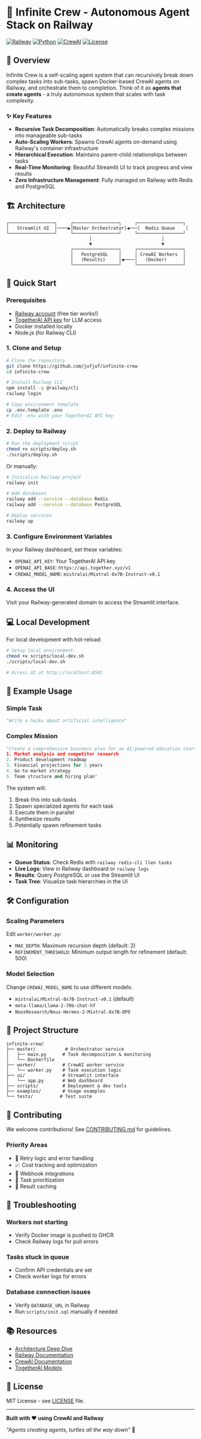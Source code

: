 # 🚀 Infinite Crew - Autonomous Agent Stack on Railway

[![Railway](https://img.shields.io/badge/Deploy%20on-Railway-blueviolet)](https://railway.app)
[![Python](https://img.shields.io/badge/Python-3.11+-blue.svg)](https://python.org)
[![CrewAI](https://img.shields.io/badge/CrewAI-0.30.0-green.svg)](https://github.com/joaomdmoura/crewAI)
[![License](https://img.shields.io/badge/License-MIT-yellow.svg)](LICENSE)

## 🤖 Overview

Infinite Crew is a self-scaling agent system that can recursively break down complex tasks into sub-tasks, spawn Docker-based CrewAI agents on Railway, and orchestrate them to completion. Think of it as **agents that create agents** - a truly autonomous system that scales with task complexity.

### ✨ Key Features

- **Recursive Task Decomposition**: Automatically breaks complex missions into manageable sub-tasks
- **Auto-Scaling Workers**: Spawns CrewAI agents on-demand using Railway's container infrastructure
- **Hierarchical Execution**: Maintains parent-child relationships between tasks
- **Real-Time Monitoring**: Beautiful Streamlit UI to track progress and view results
- **Zero Infrastructure Management**: Fully managed on Railway with Redis and PostgreSQL

## 🏗️ Architecture

```
┌─────────────────┐     ┌─────────────────┐     ┌─────────────────┐
│   Streamlit UI  │────▶│Master Orchestrator│◀───│  Redis Queue    │
└─────────────────┘     └─────────────────┘     └─────────────────┘
                               │                          │
                               ▼                          ▼
                        ┌─────────────────┐     ┌─────────────────┐
                        │   PostgreSQL    │     │ CrewAI Workers  │
                        │   (Results)     │◀────│   (Docker)      │
                        └─────────────────┘     └─────────────────┘
```

## 🚀 Quick Start

### Prerequisites

- [Railway account](https://railway.app) (free tier works!)
- [TogetherAI API key](https://api.together.xyz/) for LLM access
- Docker installed locally
- Node.js (for Railway CLI)

### 1. Clone and Setup

```bash
# Clone the repository
git clone https://github.com/jufjuf/infinite-crew
cd infinite-crew

# Install Railway CLI
npm install -g @railway/cli
railway login

# Copy environment template
cp .env.template .env
# Edit .env with your TogetherAI API key
```

### 2. Deploy to Railway

```bash
# Run the deployment script
chmod +x scripts/deploy.sh
./scripts/deploy.sh
```

Or manually:

```bash
# Initialize Railway project
railway init

# Add databases
railway add --service --database Redis
railway add --service --database PostgreSQL

# Deploy services
railway up
```

### 3. Configure Environment Variables

In your Railway dashboard, set these variables:

- `OPENAI_API_KEY`: Your TogetherAI API key
- `OPENAI_API_BASE`: `https://api.together.xyz/v1`
- `CREWAI_MODEL_NAME`: `mistralai/Mixtral-8x7B-Instruct-v0.1`

### 4. Access the UI

Visit your Railway-generated domain to access the Streamlit interface.

## 💻 Local Development

For local development with hot-reload:

```bash
# Setup local environment
chmod +x scripts/local-dev.sh
./scripts/local-dev.sh

# Access UI at http://localhost:8501
```

## 📝 Example Usage

### Simple Task
```python
"Write a haiku about artificial intelligence"
```

### Complex Mission
```python
"Create a comprehensive business plan for an AI-powered education startup:
1. Market analysis and competitor research
2. Product development roadmap
3. Financial projections for 3 years
4. Go-to-market strategy
5. Team structure and hiring plan"
```

The system will:
1. Break this into sub-tasks
2. Spawn specialized agents for each task
3. Execute them in parallel
4. Synthesize results
5. Potentially spawn refinement tasks

## 📊 Monitoring

- **Queue Status**: Check Redis with `railway redis-cli llen tasks`
- **Live Logs**: View in Railway dashboard or `railway logs`
- **Results**: Query PostgreSQL or use the Streamlit UI
- **Task Tree**: Visualize task hierarchies in the UI

## 🛠️ Configuration

### Scaling Parameters

Edit `worker/worker.py`:
- `MAX_DEPTH`: Maximum recursion depth (default: 2)
- `REFINEMENT_THRESHOLD`: Minimum output length for refinement (default: 500)

### Model Selection

Change `CREWAI_MODEL_NAME` to use different models:
- `mistralai/Mixtral-8x7B-Instruct-v0.1` (default)
- `meta-llama/Llama-2-70b-chat-hf`
- `NousResearch/Nous-Hermes-2-Mixtral-8x7B-DPO`

## 📁 Project Structure

```
infinite-crew/
├── master/           # Orchestrator service
│   ├── main.py      # Task decomposition & monitoring
│   └── Dockerfile
├── worker/          # CrewAI worker service  
│   └── worker.py    # Task execution logic
├── ui/              # Streamlit interface
│   └── app.py       # Web dashboard
├── scripts/         # Deployment & dev tools
├── examples/        # Usage examples
└── tests/          # Test suite
```

## 🤝 Contributing

We welcome contributions! See [CONTRIBUTING.md](CONTRIBUTING.md) for guidelines.

### Priority Areas

- 🔄 Retry logic and error handling
- 📈 Cost tracking and optimization
- 🔌 Webhook integrations
- 🎯 Task prioritization
- 💾 Result caching

## 🐛 Troubleshooting

### Workers not starting
- Verify Docker image is pushed to GHCR
- Check Railway logs for pull errors

### Tasks stuck in queue
- Confirm API credentials are set
- Check worker logs for errors

### Database connection issues
- Verify `DATABASE_URL` in Railway
- Run `scripts/init.sql` manually if needed

## 📚 Resources

- [Architecture Deep Dive](ARCHITECTURE.md)
- [Railway Documentation](https://docs.railway.app)
- [CrewAI Documentation](https://github.com/joaomdmoura/crewAI)
- [TogetherAI Models](https://docs.together.ai/docs/inference-models)

## 📄 License

MIT License - see [LICENSE](LICENSE) file.

---

**Built with ❤️ using CrewAI and Railway**

*"Agents creating agents, turtles all the way down"* 🐢